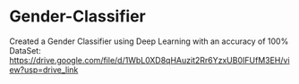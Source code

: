 # Gender-Classifier
Created a Gender Classifier using Deep Learning with an accuracy of 100%
DataSet: https://drive.google.com/file/d/1WbL0XD8qHAuzit2Rr6YzxUB0IFUfM3EH/view?usp=drive_link

